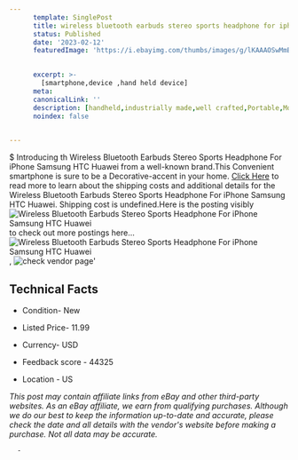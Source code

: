 ```yaml
---
      template: SinglePost
      title: wireless bluetooth earbuds stereo sports headphone for iphone samsung htc huawei
      status: Published
      date: '2023-02-12'
      featuredImage: 'https://i.ebayimg.com/thumbs/images/g/lKAAAOSwMmBV2nrM/s-l225.jpg'
       

      excerpt: >-
        [smartphone,device ,hand held device]
      meta:
      canonicalLink: ''
      description: [handheld,industrially made,well crafted,Portable,Mobile,Compact,Convenient,Lightweight,Maneuverable,Man-portable,Miniature,Carriable,Hand-held,Light,Holdable,Transportable,Mobile device,Pocket-sized,On-the-go,Wireless,Cordless,Compact size,Convenient size, smartphone,device ,hand held device]
      noindex: false
      

---
```

$
      Introducing th Wireless Bluetooth Earbuds Stereo Sports Headphone For iPhone Samsung HTC Huawei from a well-known brand.This Convenient smartphone is sure to be a Decorative-accent in your home. [Click Here](https://www.ebay.com/itm/361311057321?hash=item541fd135a9%3Ag%3AlKAAAOSwMmBV2nrM&mkevt=1&mkcid=1&mkrid=711-53200-19255-0&campid=%253CePNCampaignId%253E&customid=%253CreferenceId%253E&toolid=10049) to read more to learn about the shipping costs and additional details for the Wireless Bluetooth Earbuds Stereo Sports Headphone For iPhone Samsung HTC Huawei. Shipping cost is undefined.Here is the posting visibly ![Wireless Bluetooth Earbuds Stereo Sports Headphone For iPhone Samsung HTC Huawei](https://i.ebayimg.com/thumbs/images/g/lKAAAOSwMmBV2nrM/s-l225.jpg) to check out more postings here... ![Wireless Bluetooth Earbuds Stereo Sports Headphone For iPhone Samsung HTC Huawei](https://i.ebayimg.com/images/g/lKAAAOSwMmBV2nrM/s-l1200.jpg), ![check vendor page](https://origin-galleryplus.ebayimg.com/ws/web/361311057321_2_0_1/225x225.jpg,https://origin-galleryplus.ebayimg.com/ws/web/361311057321_3_0_1/225x225.jpg,https://origin-galleryplus.ebayimg.com/ws/web/361311057321_4_0_1/225x225.jpg,https://origin-galleryplus.ebayimg.com/ws/web/361311057321_5_0_1/225x225.jpg,https://origin-galleryplus.ebayimg.com/ws/web/361311057321_6_0_1/225x225.jpg,https://origin-galleryplus.ebayimg.com/ws/web/361311057321_7_0_1/225x225.jpg,https://origin-galleryplus.ebayimg.com/ws/web/361311057321_8_0_1/225x225.jpg,https://origin-galleryplus.ebayimg.com/ws/web/361311057321_9_0_1/225x225.jpg,https://origin-galleryplus.ebayimg.com/ws/web/361311057321_10_0_1/225x225.jpg)'

      

 ## Technical Facts 



     
      

 - Condition- New 


      

 - Listed Price- 11.99 


      

 - Currency- USD 


      

 - Feedback score - 44325 


      

 - Location - US 


      
      

 *_This post may contain affiliate links from eBay and other third-party websites. As an eBay affiliate, we earn from qualifying purchases. Although we do our best to keep the information up-to-date and accurate, please check the date and all details with the vendor's website before making a purchase. Not all data may be accurate._*




      -
